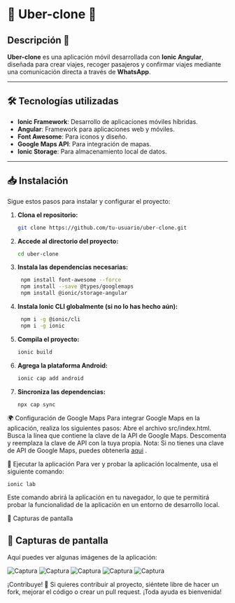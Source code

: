 # 🚗 **Uber-clone** 🚗

## Descripción 🌟

**Uber-clone** es una aplicación móvil desarrollada con **Ionic Angular**, diseñada para crear viajes, recoger pasajeros y confirmar viajes mediante una comunicación directa a través de **WhatsApp**.

---

## 🛠️ **Tecnologías utilizadas**

- **Ionic Framework**: Desarrollo de aplicaciones móviles híbridas.
- **Angular**: Framework para aplicaciones web y móviles.
- **Font Awesome**: Para iconos y diseño.
- **Google Maps API**: Para integración de mapas.
- **Ionic Storage**: Para almacenamiento local de datos.

---

## 📥 **Instalación**

Sigue estos pasos para instalar y configurar el proyecto:

1. **Clona el repositorio:**

   ```bash
   git clone https://github.com/tu-usuario/uber-clone.git
   
2. **Accede al directorio del proyecto:**
   
   ```bash
   cd uber-clone

3. **Instala las dependencias necesarias:**
     
   ```bash
    npm install font-awesome --force
    npm install --save @types/googlemaps
    npm install @ionic/storage-angular

4. **Instala Ionic CLI globalmente (si no lo has hecho aún):**
   ```bash  
    npm i -g @ionic/cli
    npm i -g ionic

5. **Compila el proyecto:**
    ```bash  
    ionic build

6. **Agrega la plataforma Android:**

    ```bash 
    ionic cap add android

7. **Sincroniza las dependencias:**

    ```bash 
    npx cap sync

🌍 Configuración de Google Maps
Para integrar Google Maps en la aplicación, realiza los siguientes pasos:
Abre el archivo src/index.html.
Busca la línea que contiene la clave de la API de Google Maps.
Descomenta y reemplaza la clave de API con la tuya propia.
Nota: Si no tienes una clave de API de Google Maps, puedes obtenerla [aqui](https://developers.google.com/maps/get-started?hl=es-419)
. 

🚀 Ejecutar la aplicación
Para ver y probar la aplicación localmente, usa el siguiente comando:

    ionic lab

Este comando abrirá la aplicación en tu 
navegador, lo que te permitirá probar la funcionalidad de la aplicación 
en un entorno de desarrollo local.

📱 Capturas de pantalla
## 📱 **Capturas de pantalla**

Aquí puedes ver algunas imágenes de la aplicación:

![Captura](assets/WhatsApp%20Image%202024-11-12%20at%2012.04.32%20AM%20(1).jpeg)
![Captura](assets/WhatsApp%20Image%202024-11-12%20at%2012.04.32%20AM%20(2).jpeg)
![Captura](assets/WhatsApp%20Image%202024-11-12%20at%2012.04.32%20AM%20(3).jpeg)
![Captura](assets/WhatsApp%20Image%202024-11-12%20at%2012.04.32%20AM.jpeg)
![Captura](assets/WhatsApp%20Image%202024-11-12%20at%2012.04.33%20AM.jpeg)




¡Contribuye! 🤝
Si quieres contribuir al proyecto, siéntete libre de hacer un fork, mejorar el código o crear un pull request. ¡Toda ayuda es bienvenida!
